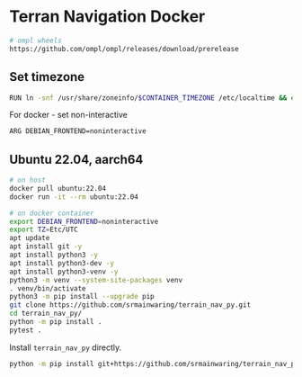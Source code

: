   # Terran Navigation Docker

```bash
# ompl wheels
https://github.com/ompl/ompl/releases/download/prerelease
```

## Set timezone

```bash
RUN ln -snf /usr/share/zoneinfo/$CONTAINER_TIMEZONE /etc/localtime && echo $CONTAINER_TIMEZONE > /etc/timezone
```

For docker - set non-interactive 
```bash
ARG DEBIAN_FRONTEND=noninteractive
```

## Ubuntu 22.04, aarch64

```bash
# on host
docker pull ubuntu:22.04
docker run -it --rm ubuntu:22.04

# on docker container
export DEBIAN_FRONTEND=noninteractive
export TZ=Etc/UTC
apt update
apt install git -y
apt install python3 -y
apt install python3-dev -y
apt install python3-venv -y
python3 -m venv --system-site-packages venv
. venv/bin/activate
python3 -m pip install --upgrade pip
git clone https://github.com/srmainwaring/terrain_nav_py.git
cd terrain_nav_py/
python -m pip install .
pytest .
```

Install `terrain_nav_py` directly.

```bash
python -m pip install git+https://github.com/srmainwaring/terrain_nav_py.git
```
